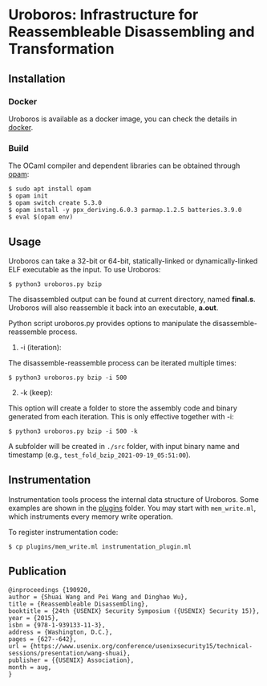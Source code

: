 # Uroboros: Infrastructure for Reassembleable Disassembling and Transformation

## Installation

### Docker

Uroboros is available as a docker image, you can check the details in [docker](docker).

### Build

The OCaml compiler and dependent libraries can be obtained through
[opam](https://opam.ocaml.org/):
```
$ sudo apt install opam
$ opam init
$ opam switch create 5.3.0
$ opam install -y ppx_deriving.6.0.3 parmap.1.2.5 batteries.3.9.0
$ eval $(opam env)
```

## Usage

Uroboros can take a 32-bit or 64-bit, statically-linked or dynamically-linked ELF executable as the
input.  To use Uroboros:
```
$ python3 uroboros.py bzip
```

The disassembled output can be found at current directory, named
**final.s**. Uroboros will also reassemble it back into an executable,
**a.out**.

Python script uroboros.py provides options to manipulate the
disassemble-reassemble process.

1. -i (iteration):

The disassemble-reassemble process can be iterated
multiple times:
```
$ python3 uroboros.py bzip -i 500
```

2. -k (keep):

This option will create a folder to store the assembly code and binary
generated from each iteration.  This is only effective together with -i:
```
$ python3 uroboros.py bzip -i 500 -k
```

A subfolder will be created in `./src` folder, with input binary name and
timestamp (e.g., `test_fold_bzip_2021-09-19_05:51:00`).

## Instrumentation

Instrumentation tools process the internal data structure of
Uroboros. Some examples are shown in the [plugins](src/plugins) folder. You
may start with `mem_write.ml`, which instruments every memory write
operation.

To register instrumentation code:
```
$ cp plugins/mem_write.ml instrumentation_plugin.ml
```

## Publication
```
@inproceedings {190920,
author = {Shuai Wang and Pei Wang and Dinghao Wu},
title = {Reassembleable Disassembling},
booktitle = {24th {USENIX} Security Symposium ({USENIX} Security 15)},
year = {2015},
isbn = {978-1-939133-11-3},
address = {Washington, D.C.},
pages = {627--642},
url = {https://www.usenix.org/conference/usenixsecurity15/technical-sessions/presentation/wang-shuai},
publisher = {{USENIX} Association},
month = aug,
}
```
